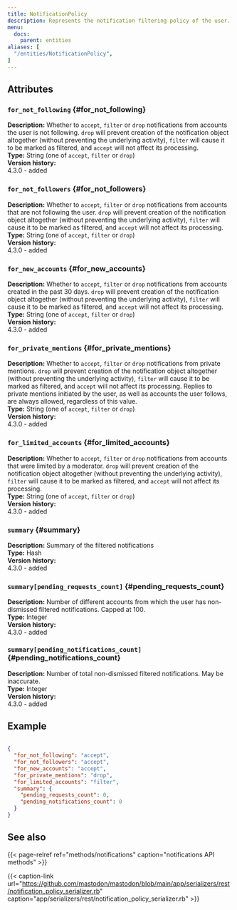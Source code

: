 ```yaml
---
title: NotificationPolicy
description: Represents the notification filtering policy of the user.
menu:
  docs:
    parent: entities
aliases: [
  "/entities/NotificationPolicy",
]
---
```


## Attributes

### `for_not_following` {#for_not_following}

**Description:** Whether to `accept`, `filter` or `drop` notifications from accounts the user is not following. `drop` will prevent creation of the notification object altogether (without preventing the underlying activity), `filter` will cause it to be marked as filtered, and `accept` will not affect its processing.\
**Type:** String (one of `accept`, `filter` or `drop`)\
**Version history:**\
4.3.0 - added

### `for_not_followers` {#for_not_followers}

**Description:** Whether to `accept`, `filter` or `drop` notifications from accounts that are not following the user. `drop` will prevent creation of the notification object altogether (without preventing the underlying activity), `filter` will cause it to be marked as filtered, and `accept` will not affect its processing.\
**Type:** String (one of `accept`, `filter` or `drop`)\
**Version history:**\
4.3.0 - added

### `for_new_accounts` {#for_new_accounts}

**Description:** Whether to `accept`, `filter` or `drop` notifications from accounts created in the past 30 days. `drop` will prevent creation of the notification object altogether (without preventing the underlying activity), `filter` will cause it to be marked as filtered, and `accept` will not affect its processing.\
**Type:** String (one of `accept`, `filter` or `drop`)\
**Version history:**\
4.3.0 - added

### `for_private_mentions` {#for_private_mentions}

**Description:** Whether to `accept`, `filter` or `drop` notifications from private mentions. `drop` will prevent creation of the notification object altogether (without preventing the underlying activity), `filter` will cause it to be marked as filtered, and `accept` will not affect its processing. Replies to private mentions initiated by the user, as well as accounts the user follows, are always allowed, regardless of this value.\
**Type:** String (one of `accept`, `filter` or `drop`)\
**Version history:**\
4.3.0 - added

### `for_limited_accounts` {#for_limited_accounts}

**Description:** Whether to `accept`, `filter` or `drop` notifications from accounts that were limited by a moderator. `drop` will prevent creation of the notification object altogether (without preventing the underlying activity), `filter` will cause it to be marked as filtered, and `accept` will not affect its processing.\
**Type:** String (one of `accept`, `filter` or `drop`)\
**Version history:**\
4.3.0 - added

### `summary` {#summary}

**Description:** Summary of the filtered notifications\
**Type:** Hash\
**Version history:**\
4.3.0 - added

### `summary[pending_requests_count]` {#pending_requests_count}

**Description:** Number of different accounts from which the user has non-dismissed filtered notifications. Capped at 100.\
**Type:** Integer\
**Version history:**\
4.3.0 - added

### `summary[pending_notifications_count]` {#pending_notifications_count}

**Description:** Number of total non-dismissed filtered notifications. May be inaccurate.\
**Type:** Integer\
**Version history:**\
4.3.0 - added

## Example

```json

{
  "for_not_following": "accept",
  "for_not_followers": "accept",
  "for_new_accounts": "accept",
  "for_private_mentions": "drop",
  "for_limited_accounts": "filter",
  "summary": {
    "pending_requests_count": 0,
    "pending_notifications_count": 0
  }
}

```

## See also

{{< page-relref ref="methods/notifications" caption="notifications API methods" >}}

{{< caption-link url="https://github.com/mastodon/mastodon/blob/main/app/serializers/rest/notification_policy_serializer.rb" caption="app/serializers/rest/notification_policy_serializer.rb" >}}
